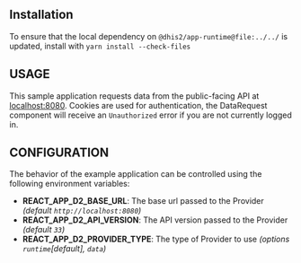 ## Installation

To ensure that the local dependency on `@dhis2/app-runtime@file:../../` is updated, install with `yarn install --check-files`

## USAGE

This sample application requests data from the public-facing API at [localhost:8080](http://localhost:8080). Cookies are used for authentication, the DataRequest component will receive an `Unauthorized` error if you are not currently logged in.

## CONFIGURATION

The behavior of the example application can be controlled using the following environment variables:

-   **REACT_APP_D2_BASE_URL**: The base url passed to the Provider _(default `http://localhost:8080`)_
-   **REACT_APP_D2_API_VERSION**: The API version passed to the Provider _(default `33`)_
-   **REACT_APP_D2_PROVIDER_TYPE**: The type of Provider to use _(options `runtime`[default], `data`)_
